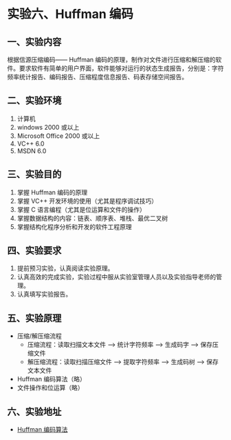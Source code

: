 # 实验六、Huffman 编码

## 一、实验内容

根据信源压缩编码—— Huffman 编码的原理，制作对文件进行压缩和解压缩的软件。要求软件有简单的用户界面，软件能够对运行的状态生成报告，分别是：字符频率统计报告、编码报告、压缩程度信息报告、码表存储空间报告。

## 二、实验环境

1. 计算机
2. windows 2000 或以上
3. Microsoft Office 2000 或以上
4. VC++ 6.0
5. MSDN 6.0
  
## 三、实验目的

1. 掌握 Huffman 编码的原理
2. 掌握 VC++ 开发环境的使用（尤其是程序调试技巧）
3. 掌握 C 语言编程（尤其是位运算和文件的操作）
4. 掌握数据结构的内容：链表、顺序表、堆栈、最优二叉树
5. 掌握结构化程序分析和开发的软件工程原理

## 四、实验要求

1. 提前预习实验，认真阅读实验原理。
2. 认真高效的完成实验，实验过程中服从实验室管理人员以及实验指导老师的管理。
3. 认真填写实验报告。

## 五、实验原理

- 压缩/解压缩流程  
  - 压缩流程：读取扫描文本文件 —> 统计字符频率 —> 生成码字 —> 保存压缩文件
  - 解压缩流程：读取扫描压缩文件 —> 提取字符频率 —> 生成码树 —> 保存文本文件
- Huffman 编码算法（略）
- 文件操作和位运算（略）

## 六、实验地址

- [Huffman 编码算法](http://info-lab.wangding.in/labs/lab06.html)
  
